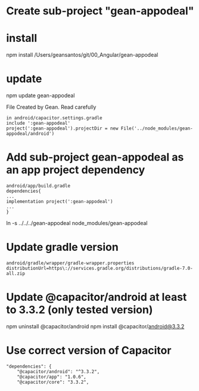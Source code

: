 # Create sub-project "gean-appodeal"

# install
npm install /Users/geansantos/git/00_Angular/gean-appodeal

# update
npm update gean-appodeal

File Created by Gean. Read carefully

```
in android/capacitor.settings.gradle
include ':gean-appodeal'
project(':gean-appodeal').projectDir = new File('../node_modules/gean-appodeal/android')
```

# Add sub-project gean-appodeal as an app project dependency

```
android/app/build.gradle
dependencies{
...
implementation project(':gean-appodeal')
...
}
```

ln -s ../../../gean-appodeal node_modules/gean-appodeal

# Update gradle version

```
android/gradle/wrapper/gradle-wrapper.properties
distributionUrl=https\://services.gradle.org/distributions/gradle-7.0-all.zip
```

# Update @capacitor/android at least to 3.3.2 (only tested version)

npm uninstall @capacitor/android
npm install @capacitor/android@3.3.2

# Use correct version of Capacitor

```
"dependencies": {
    "@capacitor/android": "^3.3.2",
    "@capacitor/app": "1.0.6",
    "@capacitor/core": "3.3.2",
```
